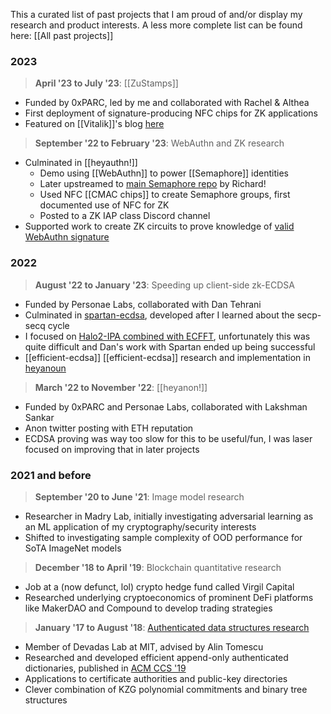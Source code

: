 This a curated list of past projects that I am proud of and/or display my research and product interests. A less more complete list can be found here: [[All past projects]]

### 2023

> **April '23 to July '23**: [[ZuStamps]]
- Funded by 0xPARC, led by me and collaborated with Rachel & Althea
- First deployment of signature-producing NFC chips for ZK applications
- Featured on [[Vitalik]]'s blog [here](https://vitalik.eth.limo/general/2023/06/09/three_transitions.html#:~:text=But%20the%20Zupass%20system%20also%20began%20to%20have%20other%20apps%20built%20on%20top)

> **September '22 to February '23**: WebAuthn and ZK research
- Culminated in [[heyauthn!]]
	- Demo using [[WebAuthn]] to power [[Semaphore]] identities
	- Later upstreamed to [main Semaphore repo](https://github.com/semaphore-protocol/semaphore/tree/main/packages/heyauthn) by Richard!
	- Used NFC [[CMAC chips]] to create Semaphore groups, first documented use of NFC for ZK
	- Posted to a ZK IAP class Discord channel
- Supported work to create ZK circuits to prove knowledge of [valid WebAuthn signature](https://github.com/zkwebauthn/webauthn-halo2)

### 2022

> **August '22 to January '23**: Speeding up client-side zk-ECDSA
- Funded by Personae Labs, collaborated with Dan Tehrani
- Culminated in [spartan-ecdsa](https://personaelabs.org/posts/spartan-ecdsa/), developed after I learned about the secp-secq cycle
- I focused on [Halo2-IPA combined with ECFFT](https://github.com/personaelabs/halo2-secp), unfortunately this was quite difficult and Dan's work with Spartan ended up being successful
- [[efficient-ecdsa]] [[efficient-ecdsa]] research and implementation in [heyanoun](https://github.com/personaelabs/heyanoun)

> **March '22 to November '22**: [[heyanon!]]
- Funded by 0xPARC and Personae Labs, collaborated with Lakshman Sankar
- Anon twitter posting with ETH reputation
- ECDSA proving was way too slow for this to be useful/fun, I was laser focused on improving that in later projects

### 2021 and before

>  **September '20 to June '21**: Image model research
- Researcher in Madry Lab, initially investigating adversarial learning as an ML application of my cryptography/security interests
- Shifted to investigating sample complexity of OOD performance for SoTA ImageNet models

 > **December '18 to April '19**: Blockchain quantitative research
- Job at a (now defunct, lol) crypto hedge fund called Virgil Capital
- Researched underlying cryptoeconomics of prominent DeFi platforms like MakerDAO and Compound to develop trading strategies

> **January '17 to August '18**: [Authenticated data structures research](https://eprint.iacr.org/2018/721)
- Member of Devadas Lab at MIT, advised by Alin Tomescu
- Researched and developed efficient append-only authenticated dictionaries, published in [ACM CCS '19](https://dl.acm.org/doi/10.1145/3319535.3345652)
- Applications to certificate authorities and public-key directories
- Clever combination of KZG polynomial commitments and binary tree structures